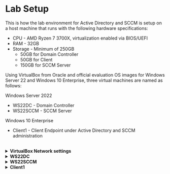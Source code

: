 # Lab Setup

This is how the lab environment for Active Directory and SCCM is setup on a host machine that runs with the following hardware specifications:</br>
- CPU - AMD Ryzen 7 3700X, virtualization enabled via BIOS/UEFI
- RAM - 32GB
- Storage - Minimum of 250GB
  - 50GB for Domain Controller
  - 50GB for Client
  - 150GB for SCCM Server

Using VirtualBox from Oracle and official evaluation OS images for Windows Server 22 and Windows 10 Enterprise, three virtual machines are named as follows:

Windows Server 2022
  -  WS22DC - Domain Controller
  - WS22SCCM - SCCM Server

Windows 10 Enterprise
- Client1 - Client Endpoint under Active Directory and SCCM administration
</br>

<details>
  <summary><b>VirtualBox Network settings</b></summary>

  Test
  
</details>

<details>
  <summary><b>WS22DC</b></summary>

  Test
  
</details>

<details>
  <summary><b>WS22SCCM</b></summary>

  Test
  
</details>

<details>
  <summary><b>Client1</b></summary>

  Test
  
</details>
